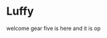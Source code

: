 # Luffy
welcome
gear five is here and it is op 
 
 
 
  
    
             
           
                 
                     
             
                
    
   
